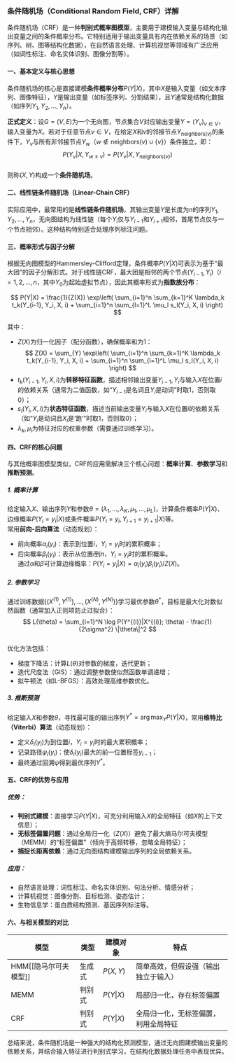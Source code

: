 ### 条件随机场（Conditional Random Field, CRF）详解


条件随机场（CRF）是一种**判别式概率图模型**，主要用于建模输入变量与结构化输出变量之间的条件概率分布。它特别适用于输出变量具有内在依赖关系的场景（如序列、树、图等结构化数据），在自然语言处理、计算机视觉等领域有广泛应用（如词性标注、命名实体识别、图像分割等）。


#### 一、基本定义与核心思想
条件随机场的核心是直接建模**条件概率分布**$P(Y|X)$，其中$X$是输入变量（如文本序列、图像特征），$Y$是输出变量（如标签序列、分割结果），且$Y$通常是结构化数据（如序列$Y_1,Y_2,...,Y_n$）。

**正式定义**：设$G=(V,E)$为一个无向图，节点集合$V$对应输出变量$Y=(Y_v)_{v \in V}$，输入变量为$X$。若对于任意节点$v \in V$，在给定$X$和$v$的邻接节点$Y_{\text{neighbors}(v)}$的条件下，$Y_v$与所有非邻接节点$Y_w$（$w \notin \text{neighbors}(v) \cup \{v\}$）条件独立，即：  
$$P(Y_v | X, Y_{w \neq v}) = P(Y_v | X, Y_{\text{neighbors}(v)})$$  
则称$(X,Y)$构成一个**条件随机场**。


#### 二、线性链条件随机场（Linear-Chain CRF）
实际应用中，最常用的是**线性链条件随机场**，其输出变量$Y$是长度为$n$的序列$Y_1,Y_2,...,Y_n$，无向图结构为线性链（每个$Y_i$仅与$Y_{i-1}$和$Y_{i+1}$相邻，首尾节点仅与一个节点相邻）。这种结构特别适合处理序列标注问题。


#### 三、概率形式与因子分解
根据无向图模型的Hammersley-Clifford定理，条件概率$P(Y|X)$可表示为基于“最大团”的因子分解形式。对于线性链CRF，最大团是相邻的两个节点$(Y_{i-1}, Y_i)$（$i=1,2,...,n$，其中$Y_0$为起始虚拟节点），因此其概率形式为**指数族分布**：

$$
P(Y|X) = \frac{1}{Z(X)} \exp\left( \sum_{i=1}^n \sum_{k=1}^K \lambda_k t_k(Y_{i-1}, Y_i, X, i) + \sum_{i=1}^n \sum_{l=1}^L \mu_l s_l(Y_i, X, i) \right)
$$

其中：  
- $Z(X)$为归一化因子（配分函数），确保概率和为1：  
  $$
  Z(X) = \sum_{Y} \exp\left( \sum_{i=1}^n \sum_{k=1}^K \lambda_k t_k(Y_{i-1}, Y_i, X, i) + \sum_{i=1}^n \sum_{l=1}^L \mu_l s_l(Y_i, X, i) \right)
  $$  
- $t_k(Y_{i-1}, Y_i, X, i)$为**转移特征函数**，描述相邻输出变量$Y_{i-1}, Y_i$与输入$X$在位置$i$的依赖关系（通常为二值函数，如“$Y_{i-1}$是名词且$Y_i$是动词”时取1，否则取0）；  
- $s_l(Y_i, X, i)$为**状态特征函数**，描述当前输出变量$Y_i$与输入$X$在位置$i$的依赖关系（如“$Y_i$是动词且$X_i$是‘跑’”时取1，否则取0）；  
- $\lambda_k, \mu_l$为特征对应的权重参数（需要通过训练学习）。


#### 四、CRF的核心问题
与其他概率图模型类似，CRF的应用需解决三个核心问题：**概率计算**、**参数学习**和**推断预测**。


##### 1. 概率计算
给定输入$X$、输出序列$Y$和参数$\theta=(\lambda_1,...,\lambda_K,\mu_1,...,\mu_L)$，计算条件概率$P(Y|X)$、边缘概率$P(Y_i=y_i|X)$或条件概率$P(Y_i=y_i, Y_{i+1}=y_{i+1}|X)$等。  
常用**前向-后向算法**（动态规划）：  
- 前向概率$\alpha_i(y_i)$：表示到位置$i$，$Y_i=y_i$时的累积概率；  
- 后向概率$\beta_i(y_i)$：表示从位置$i$到$n$，$Y_i=y_i$时的累积概率。  
通过$\alpha$和$\beta$可计算边缘概率：$P(Y_i=y_i|X) = \alpha_i(y_i) \beta_i(y_i) / Z(X)$。


##### 2. 参数学习
通过训练数据$\{(X^{(1)}, Y^{(1)}), ..., (X^{(N)}, Y^{(N)})\}$学习最优参数$\theta^*$，目标是最大化对数似然函数（通常加入正则项防止过拟合）：  
$$
L(\theta) = \sum_{i=1}^N \log P(Y^{(i)}|X^{(i)}; \theta) - \frac{1}{2\sigma^2} \|\theta\|^2
$$  
优化方法包括：  
- 梯度下降法：计算$L(\theta)$对参数的梯度，迭代更新；  
- 迭代尺度法（GIS）：通过调整参数使似然函数单调递增；  
- 拟牛顿法（如L-BFGS）：高效处理高维参数优化。


##### 3. 推断预测
给定输入$X$和参数$\theta$，寻找最可能的输出序列$Y^* = \arg\max_Y P(Y|X)$，常用**维特比（Viterbi）算法**（动态规划）：  
- 定义$\delta_i(y_i)$为到位置$i$，$Y_i=y_i$时的最大累积概率；  
- 记录路径$\psi_i(y_i)$：使$\delta_i(y_i)$最大的前一位置标签$y_{i-1}$；  
- 最终通过回溯$\psi$得到最优序列$Y^*$。


#### 五、CRF的优势与应用
##### 优势：
- **判别式建模**：直接学习$P(Y|X)$，可充分利用输入$X$的全局特征（如$X$的上下文信息）；  
- **无标签偏置问题**：通过全局归一化（$Z(X)$）避免了最大熵马尔可夫模型（MEMM）的“标签偏置”（倾向于高频转移，忽略全局特征）；  
- **捕捉长距离依赖**：通过无向图结构建模输出序列的全局依赖关系。

##### 应用：
- 自然语言处理：词性标注、命名实体识别、句法分析、情感分析；  
- 计算机视觉：图像分割、目标检测、姿态估计；  
- 生物信息学：蛋白质结构预测、基因序列标注等。


#### 六、与相关模型的对比
| 模型             | 类型  | 建模对象      | 特点                 |
| -------------- | --- | --------- | ------------------ |
| HMM[[隐马尔可夫模型]] | 生成式 | $P(X,Y)$  | 简单高效，但假设强（输出独立于输入） |
| MEMM           | 判别式 | $P(Y\|X)$ | 局部归一化，存在标签偏置       |
| CRF            | 判别式 | $P(Y\|X)$ | 全局归一化，无标签偏置，利用全局特征 |


总结来说，条件随机场是一种强大的结构化预测模型，通过无向图建模输出变量的依赖关系，并结合输入特征进行判别式学习，在结构化数据处理任务中表现优异。